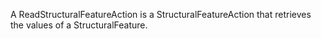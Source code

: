 A ReadStructuralFeatureAction is a StructuralFeatureAction that retrieves the values of a StructuralFeature.